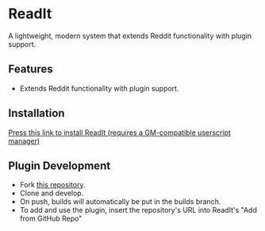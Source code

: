 # ReadIt

A lightweight, modern system that extends Reddit functionality with plugin support.

## Features

- Extends Reddit functionality with plugin support.

## Installation

[Press this link to install ReadIt (requires a GM-compatible userscript manager)](https://raw.githubusercontent.com/readit-mod/builds/refs/heads/main/readit.user.js)

## Plugin Development

- Fork [this repository](https://github.com/readit-mod/readit-plugin).
- Clone and develop.
- On push, builds will automatically be put in the builds branch.
- To add and use the plugin, insert the repository's URL into ReadIt's "Add from GitHub Repo"
